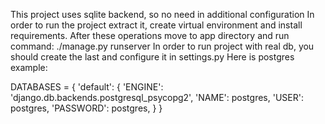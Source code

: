 This project uses sqlite backend, so no need in additional configuration
In order to run the project extract it, create virtual environment and install requirements.
After these operations move to app directory and run command: ./manage.py runserver
In order to run project with real db, you should create the last and configure it in settings.py
Here is postgres example:

DATABASES = {
    'default': {
        'ENGINE': 'django.db.backends.postgresql_psycopg2',
        'NAME': postgres,
        'USER': postgres,
        'PASSWORD': postgres,
    }
}
